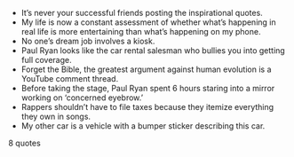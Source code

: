  - It’s never your successful friends posting the inspirational quotes.
 - My life is now a constant assessment of whether what’s happening in real life is more entertaining than what’s happening on my phone.
 - No one’s dream job involves a kiosk.
 - Paul Ryan looks like the car rental salesman who bullies you into getting full coverage.
 - Forget the Bible, the greatest argument against human evolution is a YouTube comment thread.
 - Before taking the stage, Paul Ryan spent 6 hours staring into a mirror working on ‘concerned eyebrow.’
 - Rappers shouldn’t have to file taxes because they itemize everything they own in songs.
 - My other car is a vehicle with a bumper sticker describing this car.

8 quotes